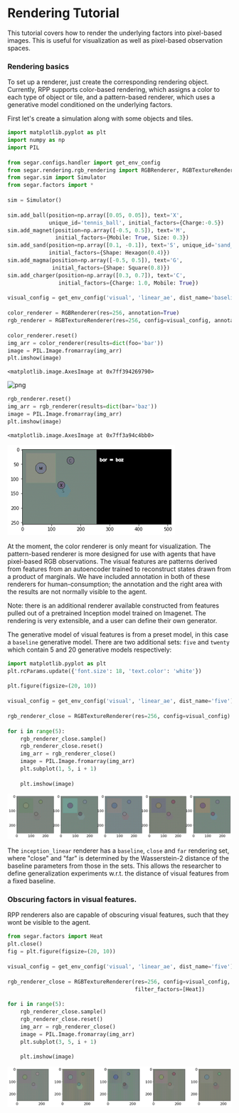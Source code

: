 # Rendering Tutorial

This tutorial covers how to render the underlying factors into pixel-based
images. This is useful for visualization as well as pixel-based observation
spaces.

### Rendering basics

To set up a renderer, just create the corresponding rendering object.
Currently, RPP supports color-based rendering, which assigns a color to each
 type of object or tile, and a pattern-based renderer, which uses a
 generative model conditioned on the underlying factors.

First let's create a simulation along with some objects and tiles.


```python
import matplotlib.pyplot as plt
import numpy as np
import PIL

from segar.configs.handler import get_env_config
from segar.rendering.rgb_rendering import RGBRenderer, RGBTextureRenderer
from segar.sim import Simulator
from segar.factors import *

sim = Simulator()

sim.add_ball(position=np.array([0.05, 0.05]), text='X',
             unique_id='tennis_ball', initial_factors={Charge:-0.5})
sim.add_magnet(position=np.array([-0.5, 0.5]), text='M', 
               initial_factors={Mobile: True, Size: 0.3})
sim.add_sand(position=np.array([0.1, -0.1]), text='S', unique_id='sand_pit', 
             initial_factors={Shape: Hexagon(0.4)})
sim.add_magma(position=np.array([-0.5, 0.5]), text='G',
              initial_factors={Shape: Square(0.8)})
sim.add_charger(position=np.array([0.3, 0.7]), text='C', 
                initial_factors={Charge: 1.0, Mobile: True})

visual_config = get_env_config('visual', 'linear_ae', dist_name='baseline')

color_renderer = RGBRenderer(res=256, annotation=True)
rgb_renderer = RGBTextureRenderer(res=256, config=visual_config, annotation=True)

color_renderer.reset()
img_arr = color_renderer(results=dict(foo='bar'))
image = PIL.Image.fromarray(img_arr)
plt.imshow(image)
```




    <matplotlib.image.AxesImage at 0x7ff394269790>




    
![png](README_files/README_2_1.png)
    



```python
rgb_renderer.reset()
img_arr = rgb_renderer(results=dict(bar='baz'))
image = PIL.Image.fromarray(img_arr)
plt.imshow(image)
```




    <matplotlib.image.AxesImage at 0x7ff3a94c4bb0>




    
![png](README_files/README_3_1.png)
    


At the moment, the color renderer is only meant for visualization. The
pattern-based renderer is more designed for use with agents that have
pixel-based RGB observations. The visual features are patterns derived from
features from an autoencoder trained to reconstruct states drawn from a product of marginals. We have included annotation in both of these renderers for human-consumption; the annotation and the right area with the results are not normally visible to the agent.

Note: there is an additional renderer available constructed from features pulled out of a pretrained Inception model trained on Imagenet. 
The rendering is very extensible, and a user can define their own generator.

The generative model of visual features is from a preset model, in this case
 a `baseline` generative model. There are two additional sets: `five` and
 `twenty` which contain 5 and 20 generative models respectively:


```python
import matplotlib.pyplot as plt
plt.rcParams.update({'font.size': 18, 'text.color': 'white'})

plt.figure(figsize=(20, 10))

visual_config = get_env_config('visual', 'linear_ae', dist_name='five')

rgb_renderer_close = RGBTextureRenderer(res=256, config=visual_config)

for i in range(5):
    rgb_renderer_close.sample()
    rgb_renderer_close.reset()
    img_arr = rgb_renderer_close()
    image = PIL.Image.fromarray(img_arr)
    plt.subplot(1, 5, i + 1)

    plt.imshow(image)
```


    
![png](README_files/README_5_0.png)
    


The `inception_linear` renderer has a `baseline`, `close` and `far`
rendering set, where "close" and "far" is determined by the Wasserstein-2
distance of the baseline parameters from those in the sets. This allows
the researcher to define generalization experiments w.r.t. the distance
of visual features from a fixed baseline.

### Obscuring factors in visual features.

RPP renderers also are capable of obscuring visual features, such that they
wont be visible to the agent.


```python
from segar.factors import Heat
plt.close()
fig = plt.figure(figsize=(20, 10))

visual_config = get_env_config('visual', 'linear_ae', dist_name='five')

rgb_renderer_close = RGBTextureRenderer(res=256, config=visual_config,
                                        filter_factors=[Heat])

for i in range(5):
    rgb_renderer_close.sample()
    rgb_renderer_close.reset()
    img_arr = rgb_renderer_close()
    image = PIL.Image.fromarray(img_arr)
    plt.subplot(3, 5, i + 1)

    plt.imshow(image)
```


    
![png](README_files/README_7_0.png)
    



```python

```
